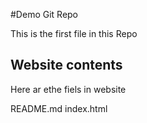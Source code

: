 #Demo Git Repo

This is the first file in this Repo

## Website contents

Here ar ethe fiels in website

README.md
index.html
